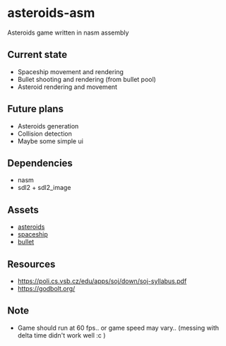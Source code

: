 # asteroids-asm
Asteroids game written in nasm assembly

## Current state
- Spaceship movement and rendering
- Bullet shooting and rendering (from bullet pool)
- Asteroid rendering and movement

## Future plans
- Asteroids generation
- Collision detection
- Maybe some simple ui

## Dependencies
- nasm
- sdl2 + sdl2_image

## Assets
- [asteroids](https://opengameart.org/content/asteroids-pack-2d-diffuse-normal-seamless-animations)
- [spaceship](https://opengameart.org/content/2d-spaceship-sprites-with-engines)
- [bullet](https://opengameart.org/content/bullet-collection-1-m484)

## Resources
- https://poli.cs.vsb.cz/edu/apps/soj/down/soj-syllabus.pdf
- https://godbolt.org/

## Note
- Game should run at 60 fps.. or game speed may vary.. (messing with delta time didn't work well :c )
